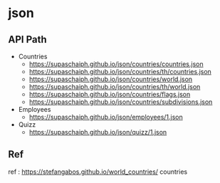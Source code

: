 # json

## API Path
- Countries
  - https://supaschaiph.github.io/json/countries/countries.json
  - https://supaschaiph.github.io/json/countries/th/countries.json
  - https://supaschaiph.github.io/json/countries/world.json
  - https://supaschaiph.github.io/json/countries/th/world.json
  - https://supaschaiph.github.io/json/countries/flags.json
  - https://supaschaiph.github.io/json/countries/subdivisions.json
- Employees
  - https://supaschaiph.github.io/json/employees/1.json
- Quizz
  - https://supaschaiph.github.io/json/quizz/1.json


## Ref
ref : https://stefangabos.github.io/world_countries/ countries
